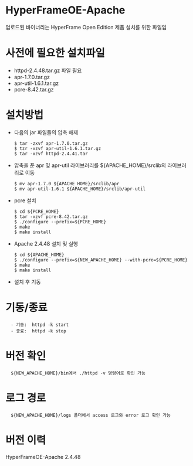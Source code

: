 # HyperFrameOE-Apache

업로드된 바이너리는 HyperFrame Open Edition 제품 설치를 위한 파일임

# 사전에 필요한 설치파일

- httpd-2.4.48.tar.gz 파일 필요  
- apr-1.7.0.tar.gz  
- apr-util-1.6.1.tar.gz
- pcre-8.42.tar.gz 

# 설치방법

- 다음의 jar 파일들의 압축 해제

      $ tar -zxvf apr-1.7.0.tar.gz    
      $ tzr -xzvf apr-util-1.6.1.tar.gz  
      $ tar -xzvf httpd-2.4.41.tar  

- 압축을 푼 apr 및 apr-util 라이브러리를 ${APACHE_HOME}/srclib의 라이브러리로 이동

      $ mv apr-1.7.0 ${APACHE_HOME}/srclib/apr
      $ mv apr-util-1.6.1 ${APACHE_HOME}/srclib/apr-util

- pcre 설치

      $ cd ${PCRE_HOME}
      $ tar -xzvf pcre-8.42.tar.gz
      $ ./configure --prefix=${PCRE_HOME}
      $ make
      $ make install

-  Apache 2.4.48 설치 및 실행

       $ cd ${APACHE_HOME}
       $ ./configure --prefix=${NEW_APACHE_HOME} --with-pcre=${PCRE_HOME}
       $ make
       $ make install

- 설치 후 기동

# 기동/종료

      - 기동:  httpd -k start
      - 종료:  httpd -k stop

# 버전 확인

      ${NEW_APACHE_HOME}/bin에서 ./httpd -v 명령어로 확인 가능

# 로그 경로

      ${NEW_APACHE_HOME}/logs 폴더에서 access 로그와 error 로그 확인 가능

# 버전 이력

HyperFrameOE-Apache 2.4.48
